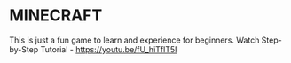 # MINECRAFT
This is just a fun game to learn and experience for beginners. Watch Step-by-Step Tutorial - https://youtu.be/fU_hiTflT5I
